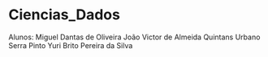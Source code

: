 # Ciencias_Dados

Alunos:
Miguel Dantas de Oliveira
João Victor de Almeida Quintans Urbano Serra Pinto
Yuri Brito Pereira da Silva
